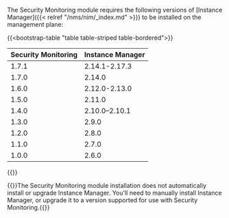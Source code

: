 The Security Monitoring module requires the following versions of [Instance Manager]({{< relref "/nms/nim/_index.md" >}}) to be installed on the management plane:

{{<bootstrap-table "table table-striped table-bordered">}}

| Security Monitoring | Instance Manager |
|---------------------|------------------|
| 1.7.1               | 2.14.1-2.17.3    |
| 1.7.0               | 2.14.0           |
| 1.6.0               | 2.12.0-2.13.0    |
| 1.5.0               | 2.11.0           |
| 1.4.0               | 2.10.0–2.10.1    |
| 1.3.0               | 2.9.0            |
| 1.2.0               | 2.8.0            |
| 1.1.0               | 2.7.0            |
| 1.0.0               | 2.6.0            |

{{</bootstrap-table>}}

{{<important>}}The Security Monitoring module installation does not automatically install or upgrade Instance Manager. You'll need to manually install Instance Manager, or upgrade it to a version supported for use with Security Monitoring.{{</important>}}

<!-- Do not remove. Keep this code at the bottom of the include -->
<!-- DOCS-1074 -->
